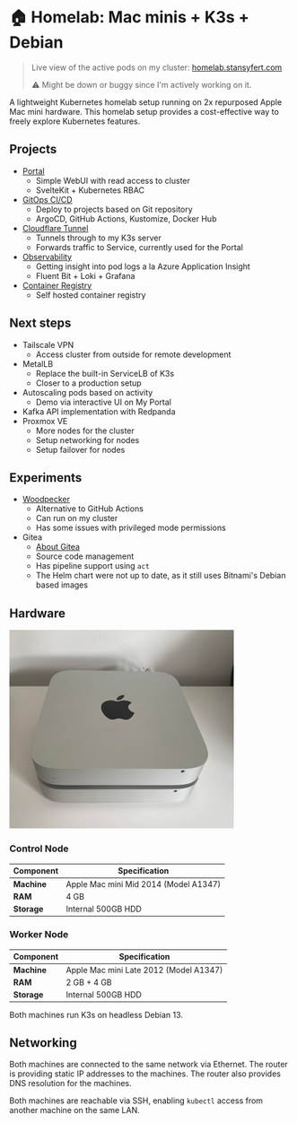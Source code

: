 # 🏠 Homelab: Mac minis + K3s + Debian

> Live view of the active pods on my cluster: [homelab.stansyfert.com](https://homelab.stansyfert.com)
>
> ⚠️ Might be down or buggy since I'm actively working on it.

A lightweight Kubernetes homelab setup running on 2x repurposed Apple Mac mini hardware.
This homelab setup provides a cost-effective way to freely explore Kubernetes features.

## Projects

- [Portal](projects/portal/README.md)
    - Simple WebUI with read access to cluster
    - SvelteKit + Kubernetes RBAC
- [GitOps CI/CD](projects/gitops/README.md)
    - Deploy to projects based on Git repository
    - ArgoCD, GitHub Actions, Kustomize, Docker Hub
- [Cloudflare Tunnel](projects/cloudflare-tunnel/README.md)
    - Tunnels through to my K3s server
    - Forwards traffic to Service, currently used for the Portal
- [Observability](projects/observability/README.md)
    - Getting insight into pod logs a la Azure Application Insight
    - Fluent Bit + Loki + Grafana
- [Container Registry](projects/container-registry/README.md)
    - Self hosted container registry

## Next steps

- Tailscale VPN
    - Access cluster from outside for remote development
- MetalLB
    - Replace the built-in ServiceLB of K3s
    - Closer to a production setup
- Autoscaling pods based on activity
    - Demo via interactive UI on My Portal
- Kafka API implementation with Redpanda
- Proxmox VE
    - More nodes for the cluster
    - Setup networking for nodes
    - Setup failover for nodes

## Experiments

- [Woodpecker](projects/woodpecker/README.md)
    - Alternative to GitHub Actions
    - Can run on my cluster
    - Has some issues with privileged mode permissions
- Gitea
    - [About Gitea](https://gitea.io/)
    - Source code management
    - Has pipeline support using `act`
    - The Helm chart were not up to date, as it still uses Bitnami's Debian based images

## Hardware

[<img src="./images/macminis.jpg" width="400" />]()

### Control Node

| Component | Specification |
|-----------|---------------|
| **Machine** | Apple Mac mini Mid 2014 (Model A1347) |
| **RAM** | 4 GB |
| **Storage** | Internal 500GB HDD |

### Worker Node

| Component | Specification |
|-----------|---------------|
| **Machine** | Apple Mac mini Late 2012 (Model A1347) |
| **RAM** | 2 GB + 4 GB |
| **Storage** | Internal 500GB HDD |

Both machines run K3s on headless Debian 13.

## Networking

Both machines are connected to the same network via Ethernet.
The router is providing static IP addresses to the machines.
The router also provides DNS resolution for the machines.

Both machines are reachable via SSH, enabling `kubectl` access from another machine on the same LAN.
